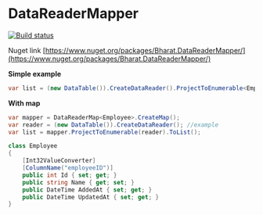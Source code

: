 # DataReaderMapper

[![Build status](https://ci.appveyor.com/api/projects/status/x74id6uv4mqx6dg5/branch/master?svg=true)](https://ci.appveyor.com/project/pavinan/datareadermapper/branch/master)


Nuget link [https://www.nuget.org/packages/Bharat.DataReaderMapper/](https://www.nuget.org/packages/Bharat.DataReaderMapper/)

**Simple example**
```csharp
var list = (new DataTable()).CreateDataReader().ProjectToEnumerable<Employee>().ToList();
```

**With map**
```csharp
var mapper = DataReaderMap<Employee>.CreateMap();
var reader = (new DataTable()).CreateDataReader(); //example
var list = mapper.ProjectToEnumerable(reader).ToList();

class Employee
{
    [Int32ValueConverter]
    [ColumnName("employeeID")]
    public int Id { set; get; }
    public string Name { get; set; }
    public DateTime AddedAt { set; get; }
    public DateTime UpdatedAt { set; get; }
}
```
